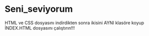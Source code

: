 # Seni_seviyorum
HTML ve CSS dosyasını indirdikten sonra ikisini AYNI klasöre koyup İNDEX.HTML dosyasını çalıştırın!!!
